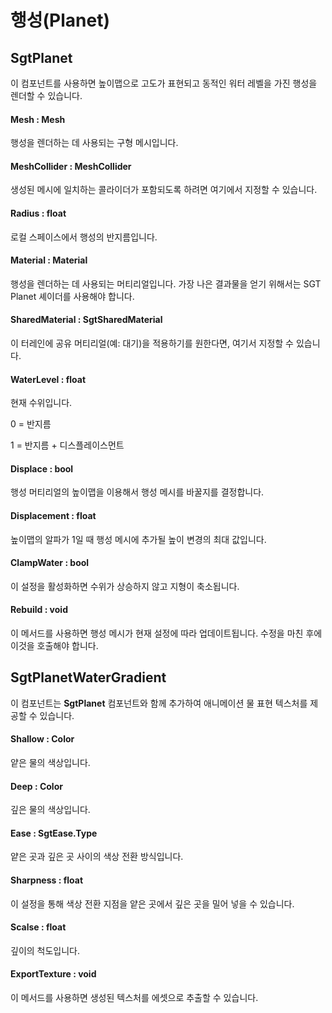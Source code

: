 # 행성(Planet)

## SgtPlanet

이 컴포넌트를 사용하면 높이맵으로 고도가 표현되고 동적인 워터 레벨을 가진 행성을 렌더할 수 있습니다.

#### Mesh : Mesh

행성을 렌더하는 데 사용되는 구형 메시입니다.

#### MeshCollider : MeshCollider

생성된 메시에 일치하는 콜라이더가 포함되도록 하려면 여기에서 지정할 수 있습니다.

#### Radius : float

로컬 스페이스에서 행성의 반지름입니다.

#### Material : Material

행성을 렌더하는 데 사용되는 머티리얼입니다. 가장 나은 결과물을 얻기 위해서는 SGT Planet 셰이더를 사용해야 합니다.

#### SharedMaterial : SgtSharedMaterial

이 터레인에 공유 머티리얼(예: 대기)을 적용하기를 원한다면, 여기서 지정할 수 있습니다.

#### WaterLevel : float

현재 수위입니다.

0 = 반지름

1 = 반지름 + 디스플레이스먼트

#### Displace : bool

행성 머티리얼의 높이맵을 이용해서 행성 메시를 바꿀지를 결정합니다.

#### Displacement : float

높이맵의 알파가 1일 때 행성 메시에 추가될 높이 변경의 최대 값입니다.

#### ClampWater : bool

이 설정을 활성화하면 수위가 상승하지 않고 지형이 축소됩니다.

#### Rebuild : void

이 메서드를 사용하면 행성 메시가 현재 설정에 따라 업데이트됩니다. 수정을 마친 후에 이것을 호출해야 합니다.

## SgtPlanetWaterGradient

이 컴포넌트는 **SgtPlanet** 컴포넌트와 함께 추가하여 애니메이션 물 표현 텍스처를 제공할 수 있습니다.

#### Shallow : Color

얕은 물의 색상입니다.

#### Deep : Color

깊은 물의 색상입니다.

#### Ease : SgtEase.Type

얕은 곳과 깊은 곳 사이의 색상 전환 방식입니다.

#### Sharpness : float

이 설정을 통해 색상 전환 지점을 얕은 곳에서 깊은 곳을 밀어 넣을 수 있습니다.

#### Scalse : float

깊이의 척도입니다.

#### ExportTexture : void

이 메서드를 사용하면 생성된 텍스처를 에셋으로 추출할 수 있습니다.

